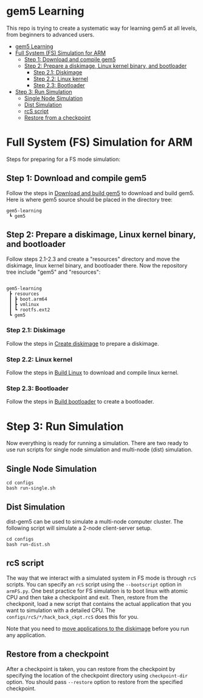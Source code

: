 gem5 Learning
==================
This repo is trying to create a systematic way for learning gem5 at all levels, from beginners to advanced users.


- [gem5 Learning](#gem5-learning)
- [Full System (FS) Simulation for ARM](#full-system-fs-simulation-for-arm)
  - [Step 1: Download and compile gem5](#step-1-download-and-compile-gem5)
  - [Step 2: Prepare a diskimage, Linux kernel binary, and bootloader](#step-2-prepare-a-diskimage-linux-kernel-binary-and-bootloader)
    - [Step 2.1: Diskimage](#step-21-diskimage)
    - [Step 2.2: Linux kernel](#step-22-linux-kernel)
    - [Step 2.3: Bootloader](#step-23-bootloader)
- [Step  3: Run Simulation](#step--3-run-simulation)
  - [Single Node Simulation](#single-node-simulation)
  - [Dist Simulation](#dist-simulation)
  - [rcS script](#rcs-script)
  - [Restore from a checkpoint](#restore-from-a-checkpoint)


# Full System (FS) Simulation for ARM

Steps for preparing for a FS mode simulation:
## Step 1: Download and compile gem5

Follow the steps in [Download and build gem5](docs/build.md) to download and build gem5. Here is where gem5 source should be placed in the directory tree:

```
gem5-learning
 ┗ gem5
```

## Step 2: Prepare a diskimage, Linux kernel binary, and bootloader

Follow steps 2.1-2.3 and create a "resources" directory and move the diskimage, linux kernel binary, and bootloader there. Now the repository tree include "gem5" and "resources":

```

gem5-learning
 ┣ resources
 ┃ ┣ boot.arm64
 ┃ ┣ vmlinux
 ┃ ┗ rootfs.ext2
 ┗ gem5

```

### Step 2.1: Diskimage

Follow the steps in [Create diskimage](full-system/diskimage/diskimage.md) to prepare a diskimage.

### Step 2.2: Linux kernel

Follow the steps in [Build Linux](full-system/linux/build_linux.md) to download and compile linux kernel. 

### Step 2.3: Bootloader
Follow the steps in [Build bootloader](full-system/linux/build_linux.md#Bootloader) to create a bootloader. 


# Step  3: Run Simulation

Now everything is ready for running a simulation. There are two ready to use run scripts for single node simulation and multi-node (dist) simulation.

## Single Node Simulation

    cd configs
    bash run-single.sh

## Dist Simulation

dist-gem5 can be used to simulate a multi-node computer cluster. The following script will simulate a 2-node client-server setup.

    cd configs
    bash run-dist.sh

## rcS script

The way that we interact with a simulated system in FS mode is through `rcS` scripts. You can specify an `rcS` script using the `--bootscript` option in `armFS.py`. One best practice for FS simulation is to boot linux with atomic CPU and then take a checkpoint and exit. Then, restore from the checkponit, load a new script that contains the actual application that you want to simulation with a detailed CPU. The `configs/rcS/*/hack_back_ckpt.rcS` does this for you.

Note that you need to [move applications to the diskimage](full-system/diskimage/diskimage.md#move-files-to-root-file-system-image) before you run any application. 

## Restore from a checkpoint

After a checkpoint is taken, you can restore from the checkpoint by specifying the location of the checkpoint directory using `checkpoint-dir` option. You should pass `--restore` option to restore from the specified checkpoint. 

